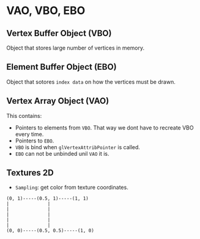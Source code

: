 # VAO, VBO, EBO

## Vertex Buffer Object (VBO)
Object that stores large number of vertices in memory.

## Element Buffer Object (EBO)
Object that sotores `index data` on how the vertices must be drawn.

## Vertex Array Object (VAO)
This contains:
- Pointers to elements from `VBO`. That way we dont have to recreate VBO every time.
- Pointers to `EBO`.
- `VBO` is bind when `glVertexAttribPointer` is called.
- `EBO` can not be unbinded unil `VAO` it is.

## Textures 2D
- `Sampling`: get color from texture coordinates.
```
(0, 1)-----(0.5, 1)-----(1, 1)
|			   |							
|			   |
|			   |
|			   |
|			   |
(0, 0)-----(0.5, 0.5)-----(1, 0)
